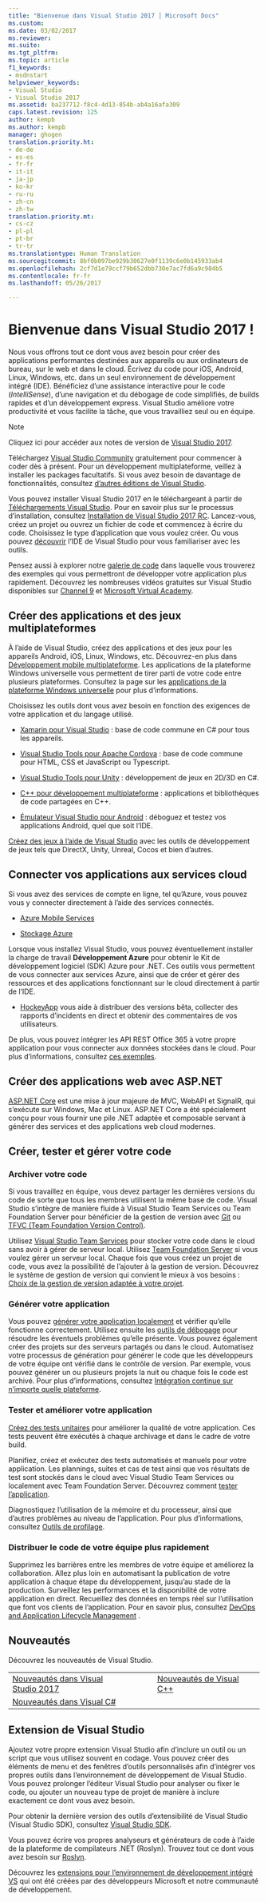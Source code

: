 ```yaml
---
title: "Bienvenue dans Visual Studio 2017 │ Microsoft Docs"
ms.custom: 
ms.date: 03/02/2017
ms.reviewer: 
ms.suite: 
ms.tgt_pltfrm: 
ms.topic: article
f1_keywords:
- msdnstart
helpviewer_keywords:
- Visual Studio
- Visual Studio 2017
ms.assetid: ba237712-f8c4-4d13-854b-ab4a16afa309
caps.latest.revision: 125
author: kempb
ms.author: kempb
manager: ghogen
translation.priority.ht:
- de-de
- es-es
- fr-fr
- it-it
- ja-jp
- ko-kr
- ru-ru
- zh-cn
- zh-tw
translation.priority.mt:
- cs-cz
- pl-pl
- pt-br
- tr-tr
ms.translationtype: Human Translation
ms.sourcegitcommit: 8bf0b097be929b30627e0f1139c6e0b145933ab4
ms.openlocfilehash: 2cf7d1e79ccf79b652dbb730e7ac7fd6a9c984b5
ms.contentlocale: fr-fr
ms.lasthandoff: 05/26/2017

---
```

# <a name="welcome-to-visual-studio-2017"></a>Bienvenue dans Visual Studio 2017 !
Nous vous offrons tout ce dont vous avez besoin pour créer des applications performantes destinées aux appareils ou aux ordinateurs de bureau, sur le web et dans le cloud. Écrivez du code pour iOS, Android, Linux, Windows, etc. dans un seul environnement de développement intégré (IDE). Bénéficiez d’une assistance interactive pour le code (*IntelliSense*), d’une navigation et du débogage de code simplifiés, de builds rapides et d’un développement express. Visual Studio améliore votre productivité et vous facilite la tâche, que vous travailliez seul ou en équipe.  

> [!NOTE]
>  Cliquez ici pour accéder aux notes de version de [Visual Studio 2017](https://go.microsoft.com/fwlink/?linkid=834799).    

 Téléchargez [Visual Studio Community](http://go.microsoft.com/fwlink/?LinkId=517106) gratuitement pour commencer à coder dès à présent. Pour un développement multiplateforme, veillez à installer les packages facultatifs. Si vous avez besoin de davantage de fonctionnalités, consultez [d’autres éditions de Visual Studio](http://www.visualstudio.com).

 Vous pouvez installer Visual Studio 2017 en le téléchargeant à partir de [Téléchargements Visual Studio](http://www.visualstudio.com/downloads/download-visual-studio-vs.aspx). Pour en savoir plus sur le processus d’installation, consultez [Installation de Visual Studio 2017 RC](https://go.microsoft.com/fwlink/?linkid=833223). Lancez-vous, créez un projet ou ouvrez un fichier de code et commencez à écrire du code. Choisissez le type d’application que vous voulez créer. Ou vous pouvez [découvrir](https://go.microsoft.com/fwlink/?linkid=833058) l’IDE de Visual Studio pour vous familiariser avec les outils.

 Pensez aussi à explorer notre [galerie de code](https://code.msdn.microsoft.com/) dans laquelle vous trouverez des exemples qui vous permettront de développer votre application plus rapidement. Découvrez les nombreuses vidéos gratuites sur Visual Studio disponibles sur [Channel 9](https://channel9.msdn.com/VisualStudio) et [Microsoft Virtual Academy](https://mva.microsoft.com/product-training/visual-studio-courses#!jobf=Developer&lang=1033).

## <a name="build-cross-platform-apps-and-games"></a>Créer des applications et des jeux multiplateformes  
 À l’aide de Visual Studio, créez des applications et des jeux pour les appareils Android, iOS, Linux, Windows, etc. Découvrez-en plus dans [Développement mobile multiplateforme](cross-platform/cross-platform-mobile-development-in-visual-studio.md).  Les applications de la plateforme Windows universelle vous permettent de tirer parti de votre code entre plusieurs plateformes. Consultez la page sur les [applications de la plateforme Windows universelle](https://dev.windows.com/en-us/windows-apps) pour plus d’informations.

 Choisissez les outils dont vous avez besoin en fonction des exigences de votre application et du langage utilisé.  

- [Xamarin pour Visual Studio](cross-platform/build-apps-with-native-ui-using-xamarin-in-visual-studio.md) : base de code commune en C# pour tous les appareils.

- [Visual Studio Tools pour Apache Cordova](cross-platform/visual-studio-tools-for-apache-cordova.md) : base de code commune pour HTML, CSS et JavaScript ou Typescript.

- [Visual Studio Tools pour Unity](cross-platform/visual-studio-tools-for-unity.md) : développement de jeux en 2D/3D en C#.

- [C++ pour développement multiplateforme](cross-platform/visual-cpp-for-cross-platform-mobile-development.md) : applications et bibliothèques de code partagées en C++.

- [Émulateur Visual Studio pour Android](cross-platform/visual-studio-emulator-for-android.md) : déboguez et testez vos applications Android, quel que soit l’IDE.

[Créez des jeux à l’aide de Visual Studio](https://www.visualstudio.com/vs/game-development/) avec les outils de développement de jeux tels que DirectX, Unity, Unreal, Cocos et bien d’autres.

## <a name="connect-your-apps-to-cloud-services"></a>Connecter vos applications aux services cloud  
 Si vous avez des services de compte en ligne, tel qu’Azure, vous pouvez vous y connecter directement à l’aide des services connectés.

- [Azure Mobile Services](http://azure.microsoft.com/documentation/services/mobile-services/)  

- [Stockage Azure](http://azure.microsoft.com/documentation/services/storage/)  

Lorsque vous installez Visual Studio, vous pouvez éventuellement installer la charge de travail **Développement Azure** pour obtenir le Kit de développement logiciel (SDK) Azure pour .NET. Ces outils vous permettent de vous connecter aux services Azure, ainsi que de créer et gérer des ressources et des applications fonctionnant sur le cloud directement à partir de l’IDE.

- [HockeyApp](https://www.visualstudio.com/hockey-app/) vous aide à distribuer des versions bêta, collecter des rapports d’incidents en direct et obtenir des commentaires de vos utilisateurs.

De plus, vous pouvez intégrer les API REST Office 365 à votre propre application pour vous connecter aux données stockées dans le cloud. Pour plus d’informations, consultez [ces exemples](https://github.com/OfficeDev/?utf8=%E2%9C%93&query=o365).

## <a name="write-great-web-apps-with-aspnet"></a>Créer des applications web avec ASP.NET  
 [ASP.NET Core](http://www.asp.net/core/overview) est une mise à jour majeure de MVC, WebAPI et SignalR, qui s’exécute sur Windows, Mac et Linux.  ASP.NET Core a été spécialement conçu pour vous fournir une pile .NET adaptée et composable servant à générer des services et des applications web cloud modernes.  

## <a name="build-test-and-manage-your-code"></a>Créer, tester et gérer votre code  

### <a name="check-in-your-code"></a>Archiver votre code  
 Si vous travaillez en équipe, vous devez partager les dernières versions du code de sorte que tous les membres utilisent la même base de code. Visual Studio s’intègre de manière fluide à Visual Studio Team Services ou Team Foundation Server pour bénéficier de la gestion de version avec [Git](https://www.visualstudio.com/en-us/docs/git/overview) ou [TFVC (Team Foundation Version Control)](https://www.visualstudio.com/en-us/docs/tfvc/overview).

 Utilisez [Visual Studio Team Services](https://www.visualstudio.com/team-services/) pour stocker votre code dans le cloud sans avoir à gérer de serveur local. Utilisez [Team Foundation Server](https://www.visualstudio.com/tfs/) si vous voulez gérer un serveur local. Chaque fois que vous créez un projet de code, vous avez la possibilité de l’ajouter à la gestion de version. Découvrez le système de gestion de version qui convient le mieux à vos besoins : [Choix de la gestion de version adaptée à votre projet](https://www.visualstudio.com/en-us/docs/tfvc/comparison-git-tfvc).  

### <a name="build-your-app"></a>Générer votre application  
 Vous pouvez [générer votre application localement](ide/compiling-and-building-in-visual-studio.md) et vérifier qu’elle fonctionne correctement. Utilisez ensuite les [outils de débogage](debugger/debugging-in-visual-studio.md) pour résoudre les éventuels problèmes qu’elle présente. Vous pouvez également créer des projets sur des serveurs partagés ou dans le cloud. Automatisez votre processus de génération pour générer le code que les développeurs de votre équipe ont vérifié dans le contrôle de version. Par exemple, vous pouvez générer un ou plusieurs projets la nuit ou chaque fois le code est archivé. Pour plus d’informations, consultez [Intégration continue sur n’importe quelle plateforme](https://www.visualstudio.com/en-us/docs/build/overview).

### <a name="test-and-improve-your-app"></a>Tester et améliorer votre application  
[Créez des tests unitaires](test/unit-test-your-code.md) pour améliorer la qualité de votre application. Ces tests peuvent être exécutés à chaque archivage et dans le cadre de votre build.  

Planifiez, créez et exécutez des tests automatisés et manuels pour votre application. Les plannings, suites et cas de test ainsi que vos résultats de test sont stockés dans le cloud avec Visual Studio Team Services ou localement avec Team Foundation Server. Découvrez comment [tester l’application](test/improve-code-quality.md).  

Diagnostiquez l’utilisation de la mémoire et du processeur, ainsi que d’autres problèmes au niveau de l’application. Pour plus d’informations, consultez [Outils de profilage](profiling/profiling-tools.md).

### <a name="deliver-your-teams-code-faster"></a>Distribuer le code de votre équipe plus rapidement  
 Supprimez les barrières entre les membres de votre équipe et améliorez la collaboration. Allez plus loin en automatisant la publication de votre application à chaque étape du développement, jusqu’au stade de la production. Surveillez les performances et la disponibilité de votre application en direct. Recueillez des données en temps réel sur l’utilisation que font vos clients de l’application. Pour en savoir plus, consultez [DevOps and Application Lifecycle Management](https://www.visualstudio.com/en-us/docs/vsts-tfs-overview) .  

## <a name="whats-new"></a>Nouveautés  
Découvrez les nouveautés de Visual Studio.

|||  
|-|-|  
|[Nouveautés dans Visual Studio 2017](ide/whats-new-in-visual-studio.md)|[Nouveautés de Visual C++](/cpp/top/what-s-new-for-visual-cpp-in-visual-studio)
|[Nouveautés dans Visual C#](/dotnet/csharp/csharp-7)|


## <a name="extend-visual-studio"></a>Extension de Visual Studio  
Ajoutez votre propre extension Visual Studio afin d’inclure un outil ou un script que vous utilisez souvent en codage. Vous pouvez créer des éléments de menu et des fenêtres d’outils personnalisés afin d’intégrer vos propres outils dans l’environnement de développement de Visual Studio. Vous pouvez prolonger l’éditeur Visual Studio pour analyser ou fixer le code, ou ajouter un nouveau type de projet de manière à inclure exactement ce dont vous avez besoin.  

Pour obtenir la dernière version des outils d’extensibilité de Visual Studio (Visual Studio SDK), consultez [Visual Studio SDK](extensibility/visual-studio-sdk.md).  

Vous pouvez écrire vos propres analyseurs et générateurs de code à l’aide de la plateforme de compilateurs .NET (Roslyn). Trouvez tout ce dont vous avez besoin sur [Roslyn](https://github.com/dotnet/Roslyn).  

Découvrez les [extensions pour l’environnement de développement intégré VS](https://visualstudiogallery.msdn.microsoft.com/) qui ont été créées par des développeurs Microsoft et notre communauté de développement.  

